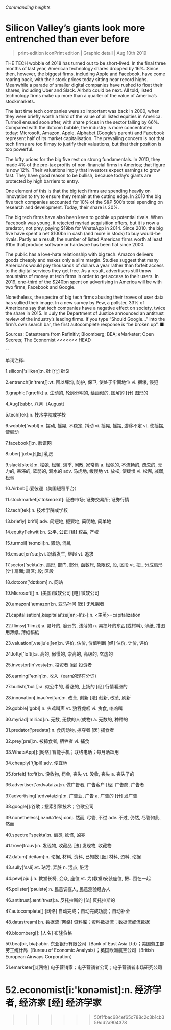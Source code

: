 ###### Commanding heights
# Silicon Valley’s giants look more entrenched than ever before 
> print-edition iconPrint edition | Graphic detail | Aug 10th 2019 
THE TECH wobble of 2018 has turned out to be short-lived. In the final three months of last year, American technology shares dropped by 16%. Since then, however, the biggest firms, including Apple and Facebook, have come roaring back, with their stock prices today sitting near record highs. Meanwhile a parade of smaller digital companies have rushed to float their shares, including Uber and Slack. Airbnb could be next. All told, listed technology firms make up more than a quarter of the value of America’s stockmarkets. 
The last time tech companies were so important was back in 2000, when they were briefly worth a third of the value of all listed equities in America. Turmoil ensued soon after, with share prices in the sector falling by 66%. Compared with the dotcom bubble, the industry is more concentrated today: Microsoft, Amazon, Apple, Alphabet (Google’s parent) and Facebook represent half of its market capitalisation. The prevailing concern is not that tech firms are too flimsy to justify their valuations, but that their position is too powerful. 
The lofty prices for the big five rest on strong fundamentals. In 2010, they made 4% of the pre-tax profits of non-financial firms in America; that figure is now 12%. Their valuations imply that investors expect earnings to grow fast. They have good reason to be bullish, because today’s giants are protected by high barriers to entry. 
One element of this is that the big tech firms are spending heavily on innovation to try to ensure they remain at the cutting edge. In 2010 the big five tech companies accounted for 10% of the S&P 500’s total spending on research and development. Today, their share is 30%. 
The big tech firms have also been keen to gobble up potential rivals. When Facebook was young, it rejected myriad acquisition offers, but it is now a predator, not prey, paying $19bn for WhatsApp in 2014. Since 2010, the big five have spent a net $100bn in cash (and more in stock) to buy would-be rivals. Partly as a result, the number of listed American firms worth at least $1bn that produce software or hardware has been flat since 2000. 
The public has a love-hate relationship with big tech. Amazon delivers goods cheaply and makes only a slim margin. Studies suggest that many Americans would pay thousands of dollars a year rather than forfeit access to the digital services they get free. As a result, advertisers still throw mountains of money at tech firms in order to get access to their users. In 2019, one-third of the $240bn spent on advertising in America will be with two firms, Facebook and Google. 
Nonetheless, the spectre of big tech firms abusing their troves of user data has sullied their image. In a new survey by Pew, a pollster, 33% of Americans say that tech companies have a negative effect on society, twice the share in 2015. In July the Department of Justice announced an antitrust review of the industry’s leading firms. If you type “Should Google…” into the firm’s own search bar, the first autocomplete response is “be broken up”. ■ 
Sources: Datastream from Refinitiv; Bloomberg; BEA; eMarketer; Open Secrets; The Economist 
<<<<<<< HEAD
-- 
 单词注释:
1.silicon['silikәn]:n. 硅 [化] 硅Si 
2.entrench[in'trentʃ]:vt. 围以壕沟, 防护, 保卫, 使处于牢固地位 vi. 掘壕, 侵犯 
3.graphic['græfik]:a. 生动的, 轮廓分明的, 绘画似的, 图解的 [计] 图形的 
4.Aug[]:abbr. 八月（August） 
5.tech[tek]:n. 技术学院或学校 
6.wobble['wɒbl]:n. 摆动, 摇晃, 不稳定, 抖动 vi. 摇晃, 摇摆, 游移不定 vt. 使摇摆, 使颤动 
7.facebook[]:n. 脸谱网 
8.uber['ju:bә]:[医] 乳房 
9.slack[slæk]:n. 松弛, 松懈, 淡季, 闲散, 家常裤 a. 松弛的, 不流畅的, 疏忽的, 无力的, 呆滞的, 软弱的, 漏水的 adv. 马虎地, 缓慢地 vt. 放松, 使缓慢 vi. 松懈, 减弱, 松弛 
10.Airbnb[]:爱彼迎（美国短租平台） 
11.stockmarket[s'tɒkmɑ:kɪt]: 证券市场; 证券交易所; 证券行情 
12.tech[tek]:n. 技术学院或学校 
13.briefly['brifli]:adv. 简短地, 扼要地, 简明地, 简单地 
14.equity['ekwiti]:n. 公平, 公正 [经] 权益, 产权 
15.turmoil['tә:mɒil]:n. 骚动, 混乱 
16.ensue[en'su:]:vi. 跟着发生, 继起 vt. 追求 
17.sector['sektә]:n. 扇形, 部门, 部分, 函数尺, 象限仪, 段, 区段 vt. 把...分成扇形 [计] 扇面; 扇区; 段; 区段 
18.dotcom['dɒtkɒm]:n. 网站 
19.Microsoft[]:n. (美国)微软公司 [电] 微软公司 
20.amazon['æmәzɒn]:n. 亚马孙河 [医] 无乳腺者 
21.capitalisation[,kæpitәlai'zeiʃən;-li'z-]:n. <主英>=capitalization 
22.flimsy['flimzi]:a. 易坏的, 脆弱的, 浅薄的 n. 易损坏的东西(或材料), 薄纸, 描图用薄纸, 薄纸稿纸 
23.valuation[.vælju'eiʃәn]:n. 评价, 估价, 价值判断 [经] 估价, 计价, 评价 
24.lofty['lɒfti]:a. 高的, 傲慢的, 崇高的, 高级的, 玄虚的 
25.investor[in'vestә]:n. 投资者 [经] 投资者 
26.earning['ә:niŋ]:n. 收入（earn的现在分词） 
27.bullish['buliʃ]:a. 似公牛的, 看涨的, 上扬的 [经] 行情看涨的 
28.innovation[.inәu'veiʃәn]:n. 改革, 创新 [法] 创新, 改革, 刷新 
29.gobble['gɒbl]:n. 火鸡叫声 vt. 狼吞虎咽 vi. 贪食, 咯咯叫 
30.myriad['miriәd]:n. 无数, 无数的人(或物) a. 无数的, 种种的 
31.predator['predәtә]:n. 食肉动物, 掠夺者 [医] 捕食者 
32.prey[prei]:n. 被掠食者, 牺牲者 vi. 捕食 
33.WhatsApp[]:[网络] 智能手机；联络电话；每月活跃用 
34.cheaply['tʃipli]:adv. 便宜地 
35.forfeit['fɒ:fit]:n. 没收物, 罚金, 丧失 vt. 没收, 丧失 a. 丧失了的 
36.advertiser['ædvәtaizә]:n. 做广告者, 广告客户 [经] 广告商, 广告者 
37.advertising['ædvәtaiziŋ]:n. 广告业, 广告 a. 广告的 [计] 发广告 
38.google[]:谷歌；搜索引擎技术；谷歌公司 
39.nonetheless[,nʌnðә'les]:conj. 然而, 尽管, 不过 adv. 不过, 仍然, 尽管如此, 然而 
40.spectre['spektә]:n. 幽灵, 妖怪, 凶兆 
41.trove[trәuv]:n. 发现物, 收藏品 [法] 发现物, 收藏物 
42.datum['deitәm]:n. 论据, 材料, 资料, 已知数 [医] 材料, 资料, 论据 
43.sully['sʌli]:vt. 玷污, 弄脏 n. 污点, 脏污 
44.pew[pju:]:n. 教堂长椅, 会众, 座位 vt. 为(教堂)安装座位, 把...围在一起 
45.pollster['pәulstә]:n. 民意调查人, 民意测验经办人 
46.antitrust[.ænti'trʌst]:a. 反托拉斯的 [法] 反托拉斯的 
47.autocomplete[]:[网络] 自动完成；自动完成功能；自动补全 
48.datastream[]:n. 数据流 [网络] 资料库；资料数据流；数据流或流数据 
49.bloomberg[]: [人名] 布隆伯格 
50.bea[bi:, biә]:abbr. 东亚银行有限公司（Bank of East Asia Ltd）；美国劳工部劳工统计局（Bureau of Economic Analysis）；英国欧洲航空公司（British European Airways Corporation） 
51.emarketer[]:[网络] 电子营销家；电子营销者公司；电子营销者市场研究公司 
52.economist[i:'kɒnәmist]:n. 经济学者, 经济家 [经] 经济学家 
=======
>>>>>>> 50f1fbac684ef65c788c2c3b1cb359dd2a904378
